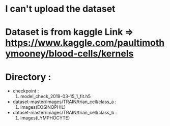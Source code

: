 # I can't upload the dataset
# Dataset is from kaggle Link => https://www.kaggle.com/paultimothymooney/blood-cells/kernels

# Directory :
  - checkpoint :
    1. model_check_2019-03-15_1_fit.h5
  - dataset-master/images/TRAIN/trian_cell/class_a : 
    1. images(EOSINOPHIL)
  - dataset-master/images/TRAIN/trian_cell/class_b :
    1. images(LYMPHOCYTE)
   
